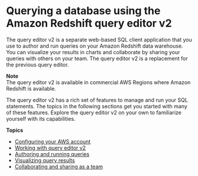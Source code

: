 # Querying a database using the Amazon Redshift query editor v2<a name="query-editor-v2"></a>

The query editor v2 is a separate web\-based SQL client application that you use to author and run queries on your Amazon Redshift data warehouse\. You can visualize your results in charts and collaborate by sharing your queries with others on your team\. The query editor v2 is a replacement for the previous query editor\. 

**Note**  
The query editor v2 is available in commercial AWS Regions where Amazon Redshift is available\. 

The query editor v2 has a rich set of features to manage and run your SQL statements\. The topics in the following sections get you started with many of these features\. Explore the query editor v2 on your own to familiarize yourself with its capabilities\. 

**Topics**
+ [Configuring your AWS account](query-editor-v2-getting-started.md)
+ [Working with query editor v2](query-editor-v2-using.md)
+ [Authoring and running queries](query-editor-v2-query-run.md)
+ [Visualizing query results](query-editor-v2-charts.md)
+ [Collaborating and sharing as a team](query-editor-v2-team.md)